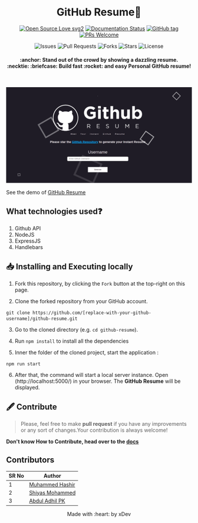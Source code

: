 <h1 align="center">
  <br>
  GitHub Resume📃
  <br>
</h1>
<div align="center">
  
[![Open Source Love svg2](https://badges.frapsoft.com/os/v2/open-source.svg?v=103)](https://github.com/hashirpm/github-resume/graphs/contributors)  [![Documentation Status](https://readthedocs.org/projects/ansicolortags/badge/?version=latest)](https://github.com/hashirpm/github-resume/wiki) [![GitHub tag](https://img.shields.io/github/tag/guilhermeborgesbastos/live-resume.svg)](https://github.com/hashirpm/github-resume/tags/) [![PRs Welcome](https://img.shields.io/badge/PRs-welcome-brightgreen.svg?style=flat-square)](http://makeapullrequest.com)

![Issues](https://img.shields.io/github/issues/hashirpm/github-resume)
![Pull Requests](https://img.shields.io/github/issues-pr/hashirpm/github-resume?)
![Forks](https://img.shields.io/github/forks/hashirpm/github-resume)
![Stars](https://img.shields.io/github/stars/hashirpm/github-resume)
![License](https://img.shields.io/github/license/hashirpm/github-resume)
</div>
</div>

<h4 align="center">
:anchor: Stand out of the crowd by showing a dazzling resume.
  <br>:necktie: :briefcase: Build fast :rocket: and easy Personal GitHub resume!
</h4>

<div>
<br>


![](./docs/resume_demo.png)
	
See the demo of [GitHub Resume](https://github-resume.up.railway.app/)


## What technologies used❓
1. Github API
2. NodeJS
3. ExpressJS
4. Handlebars
	
## 📥 Installing and Executing locally


1. Fork this repository, by clicking the `Fork` button at the top-right on this page.
	
2. Clone the forked repository from your GitHub account.
```
git clone https://github.com/[replace-with-your-github-username]/github-resume.git
```

3. Go to the cloned directory (e.g. `cd github-resume`).

4. Run ```npm install``` to install all the dependencies


5. Inner the folder of the cloned project, start the application : 
```
npm run start
```
6. After that, the command will start a local server instance. Open (http://localhost:5000/) in your browser. The **GitHub Resume** will be displayed.

## 🖋 Contribute
	
> Please, feel free to make **pull request** if you have any improvements or any sort of changes.Your contribution is always welcome!

**Don't know How to Contribute, head over to the [docs](https://github.com/hashirpm/github-resume/tree/main/docs/contribute)**
	
	


## Contributors
	
SR No | Author  
--- | ---
1 | [Muhammed Hashir](https://github.com/hashirpm)
2 | [Shiyas Mohammed](https://github.com/shiyasmohd)
3 | [Abdul Adhil PK](https://github.com/adhilcodes)

<p align="center">
	Made with :heart: by xDev
</p>
	
